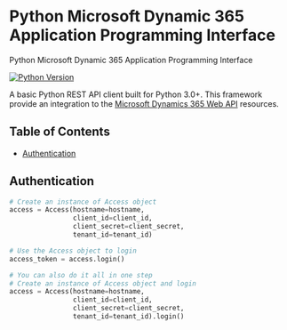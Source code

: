 # Python Microsoft Dynamic 365 Application Programming Interface
Python Microsoft Dynamic 365 Application Programming Interface

[![Python Version](https://img.shields.io/badge/python-3.7-blue.svg)][python-version]

[python-version]: https://www.python.org/

A basic Python REST API client built for Python 3.0+.
This framework provide an integration to the [Microsoft Dynamics 365 Web API](https://docs.microsoft.com/en-us/powerapps/developer/common-data-service/webapi/overview) resources.

## Table of Contents
* [Authentication](#authentication)

## Authentication

```python
# Create an instance of Access object
access = Access(hostname=hostname,
                client_id=client_id,
                client_secret=client_secret,
                tenant_id=tenant_id)

# Use the Access object to login
access_token = access.login()

# You can also do it all in one step
# Create an instance of Access object and login
access = Access(hostname=hostname,
                client_id=client_id,
                client_secret=client_secret,
                tenant_id=tenant_id).login()
```